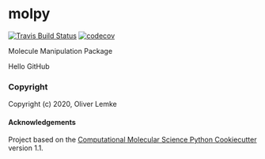 molpy
==============================
[//]: # (Badges)
[![Travis Build Status](https://travis-ci.com/OliverLemke/molpy.svg?branch=master)](https://travis-ci.com/OliverLemke/molpy)
[![codecov](https://codecov.io/gh/OliverLemke/molpy/branch/master/graph/badge.svg)](https://codecov.io/gh/OliverLemke/molpy/branch/master)

Molecule Manipulation Package

Hello GitHub

### Copyright

Copyright (c) 2020, Oliver Lemke

#### Acknowledgements
 
Project based on the 
[Computational Molecular Science Python Cookiecutter](https://github.com/molssi/cookiecutter-cms) version 1.1.
